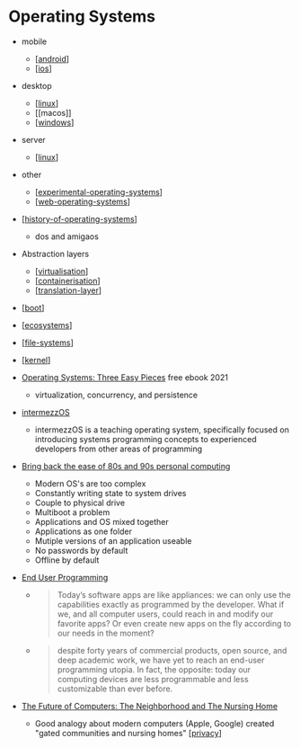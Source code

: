 Operating Systems
=================

* mobile
    * [[android]]
    * [[ios]]
* desktop
    * [[linux]]
    * [[macos]]
    * [[windows]]
* server
    * [[linux]]
* other
    * [[experimental-operating-systems]]
    * [[web-operating-systems]]
* [[history-of-operating-systems]]
    * dos and amigaos
* Abstraction layers
    * [[virtualisation]]
    * [[containerisation]]
    * [[translation-layer]]
* [[boot]]
* [[ecosystems]]
* [[file-systems]]
* [[kernel]]


* [Operating Systems: Three Easy Pieces](https://pages.cs.wisc.edu/~remzi/OSTEP/) free ebook 2021
    * virtualization, concurrency, and persistence
* [intermezzOS](http://intermezzos.github.io/)
    * intermezzOS is a teaching operating system, specifically focused on introducing systems programming concepts to experienced developers from other areas of programming


* [Bring back the ease of 80s and 90s personal computing](https://medium.com/@probonopd/bring-back-the-ease-of-80s-and-90s-personal-computing-393738c5e2a1)
    * Modern OS's are too complex
    * Constantly writing state to system drives
    * Couple to physical drive
    * Multiboot a problem
    * Applications and OS mixed together
    * Applications as one folder
    * Mutiple versions of an application useable
    * No passwords by default
    * Offline by default
* [End User Programming](https://www.inkandswitch.com/end-user-programming.html)
    * > Today’s software apps are like appliances: we can only use the capabilities exactly as programmed by the developer. What if we, and all computer users, could reach in and modify our favorite apps? Or even create new apps on the fly according to our needs in the moment?
    * > despite forty years of commercial products, open source, and deep academic work, we have yet to reach an end-user programming utopia. In fact, the opposite: today our computing devices are less programmable and less customizable than ever before.


* [The Future of Computers: The Neighborhood and The Nursing Home](https://puri.sm/posts/the-future-of-computers-the-neighborhood-and-the-nursing-home/)
    * Good analogy about modern computers (Apple, Google) created "gated communities and nursing homes" [[privacy]]


[//begin]: # "Autogenerated link references for markdown compatibility"
[android]: android.md "Android"
[ios]: ios.md "iOS"
[linux]: linux.md "Linux"
[osx]: osx.md "osx"
[windows]: windows.md "Windows"
[experimental-operating-systems]: experimental-operating-systems.md "experimental-operating-systems"
[web-operating-systems]: web-operating-systems.md "web-operating-systems"
[history-of-operating-systems]: history-of-operating-systems.md "History of Operating Systems"
[virtualisation]: virtualisation.md "Virtualisation"
[containerisation]: containerisation.md "Containerisation"
[translation-layer]: translation-layer.md "translation-layer"
[boot]: boot.md "Boot - System Startup"
[ecosystems]: ecosystems.md "desktop ecosystems"
[file-systems]: file-systems.md "File Systems"
[kernel]: kernel.md "Kernel"
[privacy]: privacy.md "Privacy"
[//end]: # "Autogenerated link references"